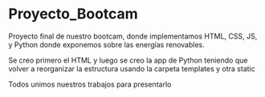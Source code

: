 # Proyecto_Bootcam
Proyecto final de nuestro bootcam, donde implementamos HTML, CSS, JS, y Python donde exponemos sobre las energías renovables.

Se creo primero el HTML y luego se creo la app de Python teniendo que volver a reorganizar la estructura usando la carpeta templates y otra static

Todos unimos nuestros trabajos para presentarlo